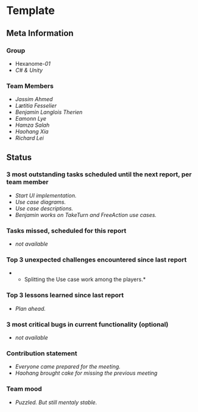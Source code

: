 # Template

## Meta Information

### Group

 * Hexanome-*01*
 * *C# & Unity*

### Team Members

 * *Jassim Ahmed*
 * *Lætitia Fesselier*
 * *Benjamin Langlois Therien*
 * *Eamonn Lye*
 * *Hamza Salah*
 * *Haohang Xia*
 * *Richard Lei*

## Status

### 3 most outstanding tasks scheduled until the next report, per team member

 * *Start UI implementation.*
 * *Use case diagrams.*
 * *Use case descriptions.*
 * *Benjamin works on TakeTurn and FreeAction use cases.*

### Tasks missed, scheduled for this report

 * *not available*

### Top 3 unexpected challenges encountered since last report

 * * Splitting the Use case work among the players.* 

### Top 3 lessons learned since last report
 * *Plan ahead.*

### 3 most critical bugs in current functionality (optional)

 * *not available*

### Contribution statement

 * *Everyone came prepared for the meeting.* 
 * *Haohang brought cake for missing the previous meeting* 

### Team mood

 * *Puzzled. But still mentaly stable.*

